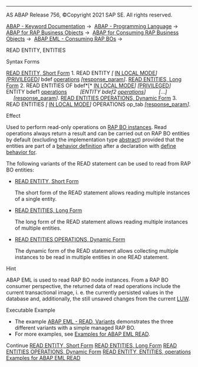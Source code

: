   

* * *

AS ABAP Release 756, ©Copyright 2021 SAP SE. All rights reserved.

[ABAP - Keyword Documentation](javascript:call_link\('abenabap.htm'\)) →  [ABAP - Programming Language](javascript:call_link\('abenabap_reference.htm'\)) →  [ABAP for RAP Business Objects](javascript:call_link\('abenabap_for_rap_bos.htm'\)) →  [ABAP for Consuming RAP Business Objects](javascript:call_link\('abenabap_consume_rap_bos.htm'\)) →  [ABAP EML - Consuming RAP BOs](javascript:call_link\('abeneml.htm'\)) → 

READ ENTITY, ENTITIES

Syntax Forms

[READ ENTITY, Short Form](javascript:call_link\('abapread_entity_short.htm'\))
1\. READ ENTITY *\[* [IN LOCAL MODE](javascript:call_link\('abapin_local_mode.htm'\))*\]* *\[*[PRIVILEGED](javascript:call_link\('abapeml_privileged.htm'\))*\]* bdef [operations](javascript:call_link\('abapread_entity_entities_op.htm'\)) *\[*[response\_param](javascript:call_link\('abapeml_response.htm'\))*\]*.
[READ ENTITIES, Long Form](javascript:call_link\('abapread_entities_long.htm'\))
2\. READ ENTITIES OF bdef*\[* [IN LOCAL MODE](javascript:call_link\('abapin_local_mode.htm'\))*\]* *\[*[PRIVILEGED](javascript:call_link\('abapeml_privileged.htm'\))*\]*
         ENTITY bdef1 [operations](javascript:call_link\('abapread_entity_entities_op.htm'\))
        *\[*ENTITY bdef2 [operations](javascript:call_link\('abapread_entity_entities_op.htm'\))*\]*
        *\[*...*\]*
        *\[*[response\_param](javascript:call_link\('abapeml_response.htm'\))*\]*.
[READ ENTITIES OPERATIONS, Dynamic Form](javascript:call_link\('abapread_entities_operations.htm'\))
3\. READ ENTITIES *\[* [IN LOCAL MODE](javascript:call_link\('abapin_local_mode.htm'\))*\]* OPERATIONS op\_tab *\[*[response\_param](javascript:call_link\('abapeml_response.htm'\))*\]*.

Effect

Used to perform read-only operations on [RAP BO instances](javascript:call_link\('abenrap_bo_instance_glosry.htm'\) "Glossary Entry"). Read operations always return a result and can be carried out on RAP BO entities by default (excluding the implementation type [abstract](javascript:call_link\('abenbdl_abstract.htm'\))) provided that the entities are part of a [behavior definition](javascript:call_link\('abencds_behavior_definition_glosry.htm'\) "Glossary Entry") after a declaration with [define behavior for](javascript:call_link\('abenbdl_define_beh.htm'\)).

The following variants of the READ statement can be used to read from RAP BO entities:

-   [READ ENTITY, Short Form](javascript:call_link\('abapread_entity_short.htm'\))
    
    The short form of the READ statement allows reading multiple instances of a single entity.
    
-   [READ ENTITIES, Long Form](javascript:call_link\('abapread_entities_long.htm'\))
    
    The long form of the READ statement allows reading multiple instances of multiple entities.
    
-   [READ ENTITIES OPERATIONS, Dynamic Form](javascript:call_link\('abapread_entities_operations.htm'\))
    
    The dynamic form of the READ statement allows collecting multiple instances to be read in multiple entities in one READ statement.
    

Hint

ABAP EML is used to read RAP BO node instances. From a RAP BO consumer perspective, the returned data of read operations include the current transactional image, i. e. the currently persisted values in the database and, additionally, the still unsaved changes from the current [LUW](javascript:call_link\('abenluw_glosry.htm'\) "Glossary Entry").

Executable Example

-   The example [ABAP EML - READ, Variants](javascript:call_link\('abeneml_read_alternatives_abexa.htm'\)) demonstrates the three different variants with a simple managed RAP BO.
-   For more examples, see [Examples for ABAP EML READ](javascript:call_link\('abapeml_read_examples.htm'\)).

Continue
[READ ENTITY, Short Form](javascript:call_link\('abapread_entity_short.htm'\))
[READ ENTITIES, Long Form](javascript:call_link\('abapread_entities_long.htm'\))
[READ ENTITIES OPERATIONS, Dynamic Form](javascript:call_link\('abapread_entities_operations.htm'\))
[READ ENTITY, ENTITIES, operations](javascript:call_link\('abapread_entity_entities_op.htm'\))
[Examples for ABAP EML READ](javascript:call_link\('abapeml_read_examples.htm'\))